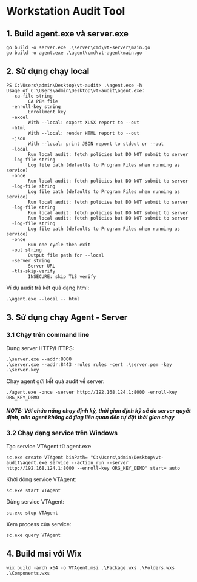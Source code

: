 # Workstation Audit Tool

## 1. Build agent.exe và server.exe
```
go build -o server.exe .\server\cmd\vt-server\main.go
go build -o agent.exe .\agent\cmd\vt-agent\main.go
```

## 2. Sử dụng chạy local
```
PS C:\Users\admin\Desktop\vt-audit> .\agent.exe -h
Usage of C:\Users\admin\Desktop\vt-audit\agent.exe:
  -ca-file string
        CA PEM file
  -enroll-key string
        Enrollment key
  -excel
        With --local: export XLSX report to --out
  -html
        With --local: render HTML report to --out
  -json
        With --local: print JSON report to stdout or --out
  -local
        Run local audit: fetch policies but DO NOT submit to server
  -log-file string
        Log file path (defaults to Program Files when running as service)
  -once
        Run local audit: fetch policies but DO NOT submit to server
  -log-file string
        Log file path (defaults to Program Files when running as service)
        Run local audit: fetch policies but DO NOT submit to server
  -log-file string
        Run local audit: fetch policies but DO NOT submit to server
        Run local audit: fetch policies but DO NOT submit to server
  -log-file string
        Log file path (defaults to Program Files when running as service)
  -once
        Run one cycle then exit
  -out string
        Output file path for --local
  -server string
        Server URL
  -tls-skip-verify
        INSECURE: skip TLS verify
```

Ví dụ audit trả kết quả dạng html:
```
.\agent.exe --local -- html
```

## 3. Sử dụng chạy Agent - Server
### 3.1 Chạy trên command line
Dựng server HTTP/HTTPS:
```
.\server.exe --addr:8000
.\server.exe --addr:8443 -rules rules -cert .\server.pem -key .\server.key
```
Chạy agent gửi kết quả audit về server:
```
./agent.exe -once -server http://192.168.124.1:8000 -enroll-key ORG_KEY_DEMO
```
##### NOTE: Với chức năng chạy định kỳ, thời gian định kỳ sẽ do server quyết định, nên agent không có flag liên quan đến tự đặt thời gian chạy

### 3.2 Chạy dạng service trên Windows
Tạo service VTAgent từ agent.exe
```
sc.exe create VTAgent binPath= "C:\Users\admin\Desktop\vt-audit\agent.exe service --action run --server http://192.168.124.1:8000 --enroll-key ORG_KEY_DEMO" start= auto
```
Khởi động service VTAgent:
```
sc.exe start VTAgent
```
Dừng service VTAgent:
```
sc.exe stop VTAgent 
```
Xem process của service:
```
sc.exe query VTAgent
```

## 4. Build msi với Wix
```
wix build -arch x64 -o VTAgent.msi .\Package.wxs .\Folders.wxs .\Components.wxs
```